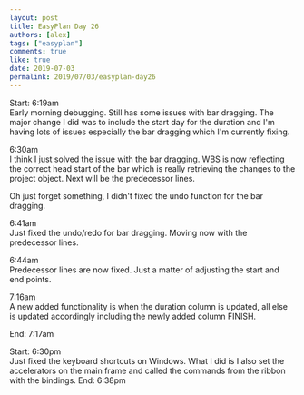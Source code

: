 ```yaml
---
layout: post
title: EasyPlan Day 26
authors: [alex]
tags: ["easyplan"]
comments: true
like: true
date: 2019-07-03
permalink: 2019/07/03/easyplan-day26
---
```

Start: 6:19am  
Early morning debugging. Still has some issues with bar dragging. The major change I did was to include the start day for the duration and I'm having lots of issues especially the bar dragging which I'm currently fixing.

6:30am  
I think I just solved the issue with the bar dragging. WBS is now reflecting the correct head start of the bar which is really retrieving the changes to the project object. Next will be the predecessor lines.

Oh just forget something, I didn't fixed the undo function for the bar dragging.

6:41am  
Just fixed the undo/redo for bar dragging. Moving now with the predecessor lines.

6:44am  
Predecessor lines are now fixed. Just a matter of adjusting the start and end points.

7:16am  
A new added functionality is when the duration column is updated, all else is updated accordingly including the newly added column FINISH.

End: 7:17am

Start: 6:30pm  
Just fixed the keyboard shortcuts on Windows. What I did is I also set the accelerators on the main frame and called the commands from the ribbon with the bindings.
End: 6:38pm  
